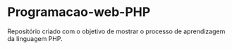 # Programacao-web-PHP

Repositório criado com o objetivo de mostrar o processo de aprendizagem da linguagem PHP.
